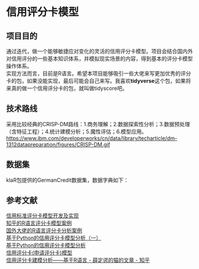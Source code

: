 
# 信用评分卡模型

## 项目目的
通过迭代，做一个能够敏捷应对变化的灵活的信用评分卡模型。项目会结合国内外对信用评分的一些基本知识体系，并模拟现实场景的内容，得到基本的评分卡模型操作体系。  
实现方法而言，目前是R语言。希望本项目能够吸引一些大佬来写更加优秀的评分卡的包，如果没能实现，最后可能会自己来写。我喜欢**tidyverse**这个包，如果将来真的做一个信用评分卡的包，就叫做tidyscore吧。

## 技术路线 
采用比较经典的CRISP-DM路线：1.商务理解；2.数据探索性分析；3.数据预处理（含特征工程）；4.统计建模分析；5.魔性评估；6.模型应用。  
https://www.ibm.com/developerworks/cn/data/library/techarticle/dm-1312datapreparation/figures/CRISP-DM.gif

## 数据集
klaR包提供的GermanCredit数据集，数据字典如下：

## 参考文献
[信用标准评分卡模型开发及实现](https://blog.csdn.net/lll1528238733/article/details/76602006)  
[知乎的R语言评分卡模型案例](https://zhuanlan.zhihu.com/p/28322270)  
[国外大佬的R语言评分卡分析案例](https://artemiorimando.com/2018/02/18/scorecard-building-part-i-introduction/)  
[基于Python的信用评分卡模型分析（一）](https://www.jianshu.com/p/f931a4df202c)  
[基于Python的信用评分卡模型分析](https://zhuanlan.zhihu.com/p/35284849)  
[信用评分卡(申请评分卡)模型](https://zhuanlan.zhihu.com/p/46642169)  
[信用评分卡建模分析——基于R语言 - 薛定谔的猫的文章 - 知乎](https://zhuanlan.zhihu.com/p/29676042)  

